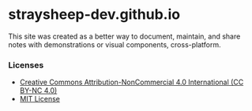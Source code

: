 # straysheep-dev.github.io

This site was created as a better way to document, maintain, and share notes with demonstrations or visual components, cross-platform.

### Licenses

- [Creative Commons Attribution-NonCommercial 4.0 International (CC BY-NC 4.0)](https://creativecommons.org/licenses/by-nc/4.0/)
- [MIT License](https://github.com/squidfunk/mkdocs-material?tab=MIT-1-ov-file)
